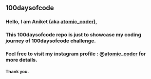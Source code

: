 ## 100daysofcode   

### Hello, I am Aniket (aka [atomic_coder](https://www.instagram.com/atomic_coder/ "visit profile")),

### This 100daysofcode repo is just to showcase my coding journey of 100daysofcode challenge.

### Feel free to visit my instagram profile : [@atomic_coder](https://www.instagram.com/atomic_coder/ "visit profile") for more details.

#### Thank you.
